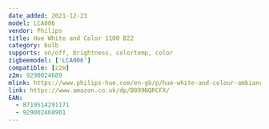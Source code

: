 ```yaml
---
date_added: 2021-12-23
model: LCA006
vendor: Philips
title: Hue White and Color 1100 B22
category: bulb
supports: on/off, brightness, colortemp, color
zigbeemodel: ['LCA006']
compatible: [z2m]
z2m: 9290024689
mlink: https://www.philips-hue.com/en-gb/p/hue-white-and-colour-ambiance-1-pack-b22/8719514291218
link: https://www.amazon.co.uk/dp/B099NQRCFX/
EAN: 
  - 8719514291171
  - 929002468901
---
```

